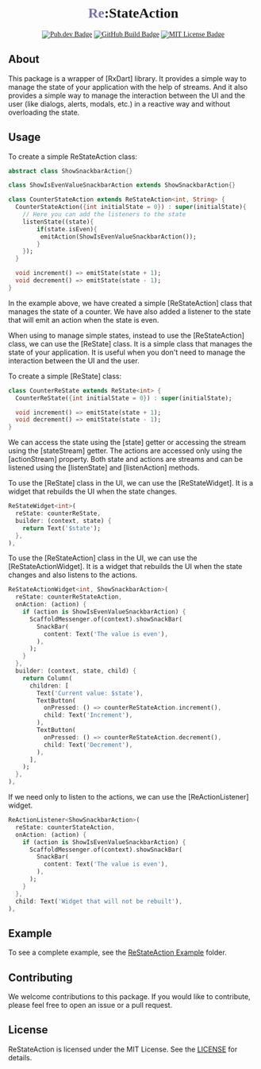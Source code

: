 
<!--
This README describes the package. If you publish this package to pub.dev,
this README's contents appear on the landing page for your package.

For information about how to write a good package README, see the guide for
[writing package pages](https://dart.dev/guides/libraries/writing-package-pages).

For general information about developing packages, see the Dart guide for
[creating packages](https://dart.dev/guides/libraries/create-library-packages)
and the Flutter guide for
[developing packages and plugins](https://flutter.dev/developing-packages).
-->
<div style="text-align: center; font-family: times new roman">
<h1><span style="color:#7e71ac"><strong>Re</strong></span>:StateAction</h1>
  <a href="https://pub.dev/packages/focus_on_it"><img src="https://img.shields.io/pub/v/re_state_action.svg" alt="Pub.dev Badge"></a>
	<a href="https://github.com/alvarobcprado/re_state_action/actions"><img src="https://github.com/alvarobcprado/re_state_action/actions/workflows/test/badge.svg" alt="GitHub Build Badge"></a>
	<a href="https://opensource.org/licenses/MIT"><img src="https://img.shields.io/badge/license-MIT-purple.svg" alt="MIT License Badge"></a>

</div>

## About

This package is a wrapper of [RxDart] library. It provides a simple way to manage the state of your application with the help of streams.
And it also provides a simple way to manage the interaction between the UI and the user (like dialogs, alerts, modals, etc.) in a reactive way and without overloading the state.

## Usage

To create a simple ReStateAction class:

```dart
abstract class ShowSnackbarAction{}

class ShowIsEvenValueSnackbarAction extends ShowSnackbarAction{}

class CounterStateAction extends ReStateAction<int, String> {
  CounterStateAction({int initialState = 0}) : super(initialState){
    // Here you can add the listeners to the state
    listenState((state){
        if(state.isEven){
         emitAction(ShowIsEvenValueSnackbarAction());
        }
    });
  }

  void increment() => emitState(state + 1);
  void decrement() => emitState(state - 1);
}
```

In the example above, we have created a simple [ReStateAction] class that manages the state of a counter. We have also added a listener to the state that will emit an action when the state is even.

When using to manage simple states, instead to use the [ReStateAction] class, we can use the [ReState] class. It is a simple class that manages the state of your application. It is useful when you don't need to manage the interaction between the UI and the user.

To create a simple [ReState] class:

```dart
class CounterReState extends ReState<int> {
  CounterReState({int initialState = 0}) : super(initialState);

  void increment() => emitState(state + 1);
  void decrement() => emitState(state - 1);
}
```

We can access the state using the [state] getter or accessing the stream using the [stateStream] getter. The actions are accessed only using the [actionStream] property. Both state and actions are streams and can be listened using the [listenState] and [listenAction] methods.

To use the [ReState] class in the UI, we can use the [ReStateWidget]. It is a widget that rebuilds the UI when the state changes.

```dart
ReStateWidget<int>(
  reState: counterReState,
  builder: (context, state) {
    return Text('$state');
  },
),
```

To use the [ReStateAction] class in the UI, we can use the [ReStateActionWidget]. It is a widget that rebuilds the UI when the state changes and also listens to the actions.

```dart
ReStateActionWidget<int, ShowSnackbarAction>(
  reState: counterReStateAction,
  onAction: (action) {
    if (action is ShowIsEvenValueSnackbarAction) {
      ScaffoldMessenger.of(context).showSnackBar(
        SnackBar(
          content: Text('The value is even'),
        ),
      );
    }
  },
  builder: (context, state, child) {
    return Column(
      children: [
        Text('Current value: $state'),
        TextButton(
          onPressed: () => counterReStateAction.increment(),
          child: Text('Increment'),
        ),
        TextButton(
          onPressed: () => counterReStateAction.decrement(),
          child: Text('Decrement'),
        ),
      ],
    );
  },
),
```

If we need only to listen to the actions, we can use the [ReActionListener] widget.

```dart
ReActionListener<ShowSnackbarAction>(
  reState: counterStateAction,
  onAction: (action) {
    if (action is ShowIsEvenValueSnackbarAction) {
      ScaffoldMessenger.of(context).showSnackBar(
        SnackBar(
          content: Text('The value is even'),
        ),
      );
    }
  },
  child: Text('Widget that will not be rebuilt'),
),
```

## Example

To see a complete example, see the [ReStateAction Example](https://github.com/alvarobcprado/re_state_action/tree/main/example) folder.

## Contributing

We welcome contributions to this package. If you would like to contribute, please feel free to open an issue or a pull request.

## License

ReStateAction is licensed under the MIT License. See the [LICENSE](https://github.com/alvarobcprado/re_state_action/blob/main/LICENSE) for details.

<!-- TODO: Put a short description of the package here that helps potential users
know whether this package might be useful for them.

## Features

TODO: List what your package can do. Maybe include images, gifs, or videos.

## Getting started

TODO: List prerequisites and provide or point to information on how to
start using the package.

## Usage

TODO: Include short and useful examples for package users. Add longer examples
to `/example` folder.

```dart
const like = 'sample';
```

## Additional information

TODO: Tell users more about the package: where to find more information, how to
contribute to the package, how to file issues, what response they can expect
from the package authors, and more. -->

